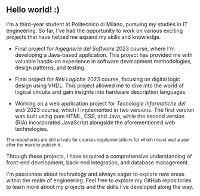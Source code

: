 ## Hello world! :)

I'm a third-year student at Politecnico di Milano, pursuing my studies in IT engineering. 
So far, I've had the opportunity to work on various exciting projects that have helped me expand my skills and knowledge.

+ Final project for *Ingegneria del Software* 2023 course, where I'm developing a Java-based application.
This project has provided me with valuable hands-on experience in software development methodologies, design patterns, and testing.

+ Final project for *Reti Logiche* 2023 course, focusing on digital logic design using VHDL. This project allowed me to dive into the world of logical circuits and gain insights into hardware description languages.

+ Working on a web application project for *Tecnologie Informatiche del web* 2023 course, which I implemented in two versions.
The first version was built using pure HTML, CSS, and Java, while the second version (RIA) incorporated JavaScript alongside the aforementioned web technologies.

<sub>The repositories are still private for courses regolamentations for which i must wait a year after the mark to publish it.</sub>


Through these projects, I have acquired a comprehensive understanding of front-end development, back-end integration, and database management.

I'm passionate about technology and always eager to explore new areas within the realm of engineering. Feel free to explore my GitHub repositories to learn more about my projects and the skills I've developed along the way.
